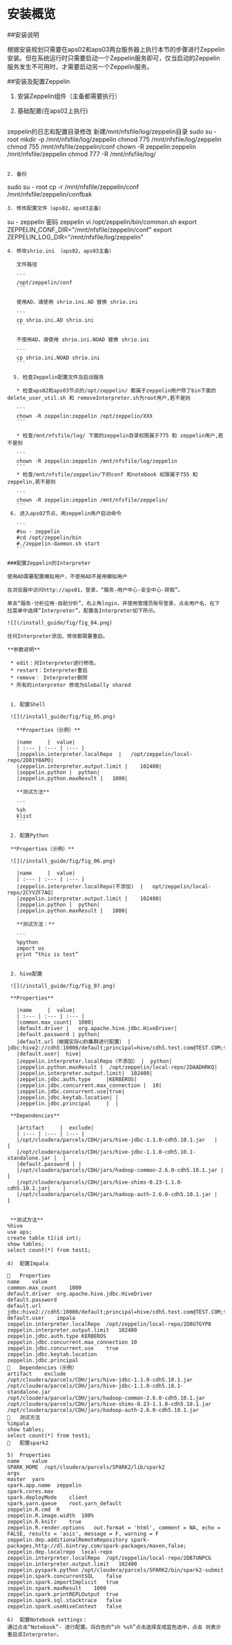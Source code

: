 #  安装概览

##安装说明

根据安装规划只需要在aps02和aps03两台服务器上执行本节的步骤进行Zeppelin安装。但在系统运行时只需要启动一个Zeppelin服务即可，仅当启动的Zeppelin服务发生不可用时，才需要启动另一个Zeppelin服务。

##安装及配置Zeppelin

1. 安装Zeppelin组件（主备都需要执行）

 1. 基础配置(在aps02上执行)
    ```
   zeppelin的日志和配置目录修改 新建/mnt/nfsfile/log/zeppelin目录
   sudo su - root
   mkdir -p /mnt/nfsfile/log/zeppelin
   chmod 775 /mnt/nfsfile/log/zeppelin
   chmod 755 /mnt/nfsfile/zeppelin/conf
   chown -R zeppelin:zeppelin /mnt/nfsfile/zeppelin
   chmod 777 -R /mnt/nfsfile/log/
   ```
 
 2. 备份
 ```
sudo su - root
cp -r /mnt/nfsfile/zeppelin/conf  /mnt/nfsfile/zeppelin/confbak
 ```
 3. 修改配置文件（aps02，aps03主备）
 ```
su - zeppelin  密码 zeppelin vi /opt/zeppelin/bin/common.sh export ZEPPELIN_CONF_DIR="/mnt/nfsfile/zeppelin/conf" export ZEPPELIN_LOG_DIR="/mnt/nfsfile/log/zeppelin"
 ```
 4. 修改shrio.ini （aps02，aps03主备）
 
    文件路径
 
    ```
    /opt/zeppelin/conf
    ```
  
    使用AD，请使用 shrio.ini.AD 替换 shrio.ini
    
    ```  
    cp shrio.ini.AD shrio.ini
    ```
   
    不使用AD，请使用 shrio.ini.NOAD 替换 shrio.ini

    ```
    cp shrio.ini.NOAD shrio.ini
    ```
    
   5. 检查Zeppelin配置文件及启动服务
 
    * 检查aps02和aps03节点的/opt/zeppelin/ 都属于zeppelin用户除了bin下面的delete_user_util.sh 和 removeInterpreter.sh为root用户,若不是则

    ```
    chown -R zeppelin:zeppelin /opt/zeppelin/XXX
    ```
    
    * 检查/mnt/nfsfile/log/ 下面的zeppelin目录权限属于775 和 zeppelin用户,若不是则

    ```
    chown -R zeppelin:zeppelin /mnt/nfsfile/log/zeppelin
    ```
    * 检查/mnt/nfsfile/zeppelin/下的conf 和notebook 权限属于755 和 zeppelin,若不是则
    
    ```
    chown -R zeppelin:zeppelin /mnt/nfsfile/zeppelin/
    ```
  6. 进入aps02节点，用zeppelin用户启动命令

    ```
    #su - zeppelin
    #cd /opt/zeppelin/bin
    #./zeppelin-daemon.sh start
    ```
    
###配置Zeppelin的Interpreter

使用AD需要配置模拟用户，不使用AD不是用模拟用户

在浏览器中访问http://aps01，登录，“服务-用户中心-安全中心-获取”。

单击“服务-分析应用-自助分析”，右上角login，并使用管理员账号登录，点击用户名，在下拉菜单中选择“Interpreter”，配置各Interpreter如下所示。

 ![](/install_guide/fig/fig_04.png) 

任何Interpreter添加、修改都需要重启。

**参数说明**

  * edit：对Interpreter进行修改。
  * restart：Interpreter重启
  * remove： Interpreter删除
  * 所有的interpreter 修改为Globally shared
  
  
  1. 配置Shell
  
  ![](/install_guide/fig/fig_05.png)
 
    **Properties（示例）**

    |name	  |	 value|
    | :--- | :--- | :--- |                  
    |zeppelin.interpreter.localRepo  |   /opt/zeppelin/local-repo/2D81Y8APD|
    |zeppelin.interpreter.output.limit |	102400|
    |zeppelin.python |	python|
    |zeppelin.python.maxResult |   1000|

    **测试方法**
    
    ```
    %sh
    klist
    ```
        
  2. 配置Python
 
  **Properties（示例）**
  
  ![](/install_guide/fig/fig_06.png)
  
    |name	  |	 value|
    | :--- | :--- | :--- |                  
    |zeppelin.interpreter.localRepo(不添加)  |   opt/zeppelin/local-repo/2CYVZF7AQ|
    |zeppelin.interpreter.output.limit |	102400|
    |zeppelin.python |	python|
    |zeppelin.python.maxResult |   1000|

    **测试方法：**
    
    ```
    %python
    import os
    print “this is test”
    ```

  3. hive配置
  
  ![](/install_guide/fig/fig_07.png)
  
  **Properties**
  
    |name	  |	 value|
    | :--- | :--- | :--- |                  
    |common.max_count|  1000|
    |default.driver |	org.apache.hive.jdbc.HiveDriver|
    |default.password |	python|
    |default.url（根据实际cdh集群进行配置） | jdbc:hive2://cdh5:10000/default;principal=hive/cdh5.test.com@TEST.COM;tez.queue.name=root.user|
    |default.user|	hive|
    |zeppelin.interpreter.localRepo（不添加） |	python|
    |zeppelin.python.maxResult |  /opt/zeppelin/local-repo/2DAADHRKQ|
    |zeppelin.interpreter.output.limit|  102400|
    |zeppelin.jdbc.auth.type	 |KERBEROS|
    |zeppelin.jdbc.concurrent.max_connection |	10|
    |zeppelin.jdbc.concurrent.use|true|
    |zeppelin.jdbc.keytab.location|	|
    |zeppelin.jdbc.principal	 |	|

  **Dependencies**
  
    |artifact	  |	 exclude|
    | :--- | :--- | :--- |                  
    |/opt/cloudera/parcels/CDH/jars/hive-jdbc-1.1.0-cdh5.10.1.jar	|  |
    |/opt/cloudera/parcels/CDH/jars/hive-jdbc-1.1.0-cdh5.10.1-standalone.jar |  |
    |default.password | |
    |/opt/cloudera/parcels/CDH/jars/hadoop-common-2.6.0-cdh5.10.1.jar | |
    |/opt/cloudera/parcels/CDH/jars/hive-shims-0.23-1.1.0-cdh5.10.1.jar|	|
    |/opt/cloudera/parcels/CDH/jars/hadoop-auth-2.6.0-cdh5.10.1.jar |	 |
  

  **测试方法**
%hive
use aps;
create table t1(id int);
show tables;
select count(*) from test1;

4)	配置Impala
 
	Properties
name	value
common.max_count	1000
default.driver	org.apache.hive.jdbc.HiveDriver
default.password	
default.url	jdbc:hive2://cdh5:10000/default;principal=hive/cdh5.test.com@TEST.COM;tez.queue.name=root.user
default.user	impala
zeppelin.interpreter.localRepo	/opt/zeppelin/local-repo/2D8U7GYP8
zeppelin.interpreter.output.limit	102400
zeppelin.jdbc.auth.type	KERBEROS
zeppelin.jdbc.concurrent.max_connection	10
zeppelin.jdbc.concurrent.use	true
zeppelin.jdbc.keytab.location	
zeppelin.jdbc.principal	
	Dependencies（示例）
artifact	exclude
/opt/cloudera/parcels/CDH/jars/hive-jdbc-1.1.0-cdh5.10.1.jar	
/opt/cloudera/parcels/CDH/jars/hive-jdbc-1.1.0-cdh5.10.1-standalone.jar	
/opt/cloudera/parcels/CDH/jars/hadoop-common-2.6.0-cdh5.10.1.jar	
/opt/cloudera/parcels/CDH/jars/hive-shims-0.23-1.1.0-cdh5.10.1.jar	
/opt/cloudera/parcels/CDH/jars/hadoop-auth-2.6.0-cdh5.10.1.jar	
	测试方法
%impala
show tables;
select count(*) from test1;
	配置spark2
   
5)	Properties
name	value
SPARK_HOME	/opt/cloudera/parcels/SPARK2/lib/spark2
args	
master	yarn
spark.app.name	zeppelin
spark.cores.max	
spark.deployMode	client
spark.yarn.queue	root.yarn_default
zeppelin.R.cmd	R
zeppelin.R.image.width	100%
zeppelin.R.knitr	true
zeppelin.R.render.options	out.format = 'html', comment = NA, echo = FALSE, results = 'asis', message = F, warning = F
zeppelin.dep.additionalRemoteRepository	spark-packages,http://dl.bintray.com/spark-packages/maven,false;
zeppelin.dep.localrepo	local-repo
zeppelin.interpreter.localRepo	/opt/zeppelin/local-repo/2DB7UNPCG
zeppelin.interpreter.output.limit	102400
zeppelin.pyspark.python	/opt/cloudera/parcels/SPARK2/bin/spark2-submit
zeppelin.spark.concurrentSQL	false
zeppelin.spark.importImplicit	true
zeppelin.spark.maxResult	1000
zeppelin.spark.printREPLOutput	true
zeppelin.spark.sql.stacktrace	false
zeppelin.spark.useHiveContext	false

6)	配置Notebook settings：
通过点击“Notebook”- 进行配置。将白色的“sh %sh”点击选择变成蓝色选中，点击 则表示重启该Interpreter。
 

